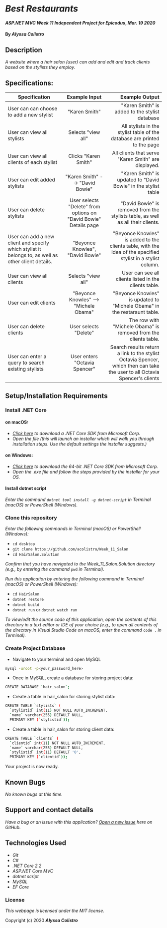 # _Best Restaurants_

#### _ASP.NET MVC Week 11 Independent Project for Epicodus_, _Mar. 19 2020_

#### By _**Alyssa Colistro**_


## Description

_A website where a hair salon (user) can add and edit and track clients based on the stylists they employ._

## Specifications:

| Specification | Example Input | Example Output |
| ------------- |:-------------:| -------------------:|
|User can can choose to add a new stylist| "Karen Smith"| "Karen Smith" is added to the stylist database|
|User can view all stylists|Selects "view all"|All stylists in the stylist table of the database are printed to the page|
|User can view all clients of each stylist|Clicks "Karen Smith"|All clients that serve "Karen Smith" are displayed.|
|User can edit added stylists|"Karen Smith" --> "David Bowie"|"Karen Smith" is updated to "David Bowie" in the stylist table|
|User can delete stylists|User selects "Delete" from options on "David Bowie" Details page|"David Bowie" is removed from the stylists table, as well as all their clients.|
|User can add a new client and specify which stylist it belongs to, as well as other client details.|"Beyonce Knowles", "David Bowie"|"Beyonce Knowles" is added to the clients table, with the idea of the specified stylist in a stylist column.|
|User can view all clients|Selects "view all"|User can see all clients listed in the clients table.|
|User can edit clients|"Beyonce Knowles" --> "Michele Obama"|"Beyonce Knowles" is updated to "Michele Obama" in the restaraunt table.|
|User can delete clients|User selects "Delete"|The row with "Michele Obama" is removed from the clients table.|
|User can enter a query to search existing stylists |User enters "Octavia Spencer"| Search results return a link to the stylist Octavia Spencer, which then can take the user to all Octavia Spencer's clients |


## Setup/Installation Requirements

### Install .NET Core

#### on macOS:
* _[Click here](https://dotnet.microsoft.com/download/thank-you/dotnet-sdk-2.2.106-macos-x64-installer) to download a .NET Core SDK from Microsoft Corp._
* _Open the file (this will launch an installer which will walk you through installation steps. Use the default settings the installer suggests.)_

#### on Windows:
* _[Click here](https://dotnet.microsoft.com/download/thank-you/dotnet-sdk-2.2.203-windows-x64-installer) to download the 64-bit .NET Core SDK from Microsoft Corp._
* _Open the .exe file and follow the steps provided by the installer for your OS._

#### Install dotnet script
_Enter the command ``dotnet tool install -g dotnet-script`` in Terminal (macOS) or PowerShell (Windows)._

### Clone this repository

_Enter the following commands in Terminal (macOS) or PowerShell (Windows):_
* ``cd desktop``
* ``git clone https://github.com/acolistro/Week_11_Salon``
* ``cd HairSalon.Solution``

_Confirm that you have navigated to the Week_11_Salon.Solution directory (e.g., by entering the command_ ``pwd`` _in Terminal)._

_Run this application by entering the following command in Terminal (macOS) or PowerShell (Windows):_
* ``cd HairSalon``
* ``dotnet restore``
* ``dotnet build``
* ``dotnet run`` or ``dotnet watch run``


_To view/edit the source code of this application, open the contents of this directory in a text editor or IDE of your choice (e.g., to open all contents of the directory in Visual Studio Code on macOS, enter the command_ ``code .`` _in Terminal)._

### Create Project Database
* Navigate to your terminal and open MySQL
```sh
mysql -uroot -p<your_password_here>
```
* Once in MySQL, create a database for storing project data:
```sh
CREATE DATABASE `hair_salon`;
```
* Create a table in hair_salon for storing stylist data:
```sh
CREATE TABLE `stylists` (
  `stylistid` int(11) NOT NULL AUTO_INCREMENT,
  `name` varchar(255) DEFAULT NULL,
  PRIMARY KEY (`stylistid`));
```
* Create a table in hair_salon for storing client data:
```sh
CREATE TABLE `clients` (
  `clientid` int(11) NOT NULL AUTO_INCREMENT,
  `name` varchar(255) DEFAULT NULL,
  `stylistid` int(11) DEFAULT '0',
  PRIMARY KEY (`clientid`));
```

Your project is now ready.

## Known Bugs

_No known bugs at this time._

## Support and contact details

_Have a bug or an issue with this application? [Open a new issue](https://github.com/acolistro/week_11_salon/issues) here on GitHub._

## Technologies Used
* _Git_
* _C#_
* _.NET Core 2.2_
* _ASP.NET Core MVC_
* _dotnet script_
* _MySQL_
* _EF Core_

### License

*This webpage is licensed under the MIT license.*

Copyright (c) 2020 **_Alyssa Colistro_**